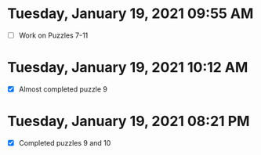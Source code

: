 # Tuesday, January 19, 2021 09:55 AM

- [ ] Work on Puzzles 7-11

# Tuesday, January 19, 2021 10:12 AM

- [X] Almost completed puzzle 9
# Tuesday, January 19, 2021 08:21 PM

- [X] Completed puzzles 9 and 10
